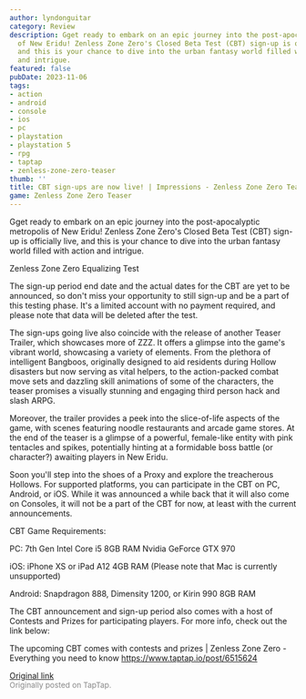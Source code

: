 ```yaml
---
author: lyndonguitar
category: Review
description: Gget ready to embark on an epic journey into the post-apocalyptic metropolis
  of New Eridu! Zenless Zone Zero's Closed Beta Test (CBT) sign-up is officially live,
  and this is your chance to dive into the urban fantasy world filled with action
  and intrigue.
featured: false
pubDate: 2023-11-06
tags:
- action
- android
- console
- ios
- pc
- playstation
- playstation 5
- rpg
- taptap
- zenless-zone-zero-teaser
thumb: ''
title: CBT sign-ups are now live! | Impressions - Zenless Zone Zero Teaser
game: Zenless Zone Zero Teaser
---
```

Gget ready to embark on an epic journey into the post-apocalyptic metropolis of New Eridu! Zenless Zone Zero's Closed Beta Test (CBT) sign-up is officially live, and this is your chance to dive into the urban fantasy world filled with action and intrigue.

Zenless Zone Zero Equalizing Test

The sign-up period end date and the actual dates for the CBT are yet to be announced, so don't miss your opportunity to still sign-up and be a part of this testing phase. It's a limited account with no payment required, and please note that data will be deleted after the test.

The sign-ups going live also coincide with the release of another Teaser Trailer, which showcases more of ZZZ. It offers a glimpse into the game's vibrant world, showcasing a variety of elements. From the plethora of intelligent Bangboos, originally designed to aid residents during Hollow disasters but now serving as vital helpers, to the action-packed combat move sets and dazzling skill animations of some of the characters, the teaser promises a visually stunning and engaging third person hack and slash ARPG.

Moreover, the trailer provides a peek into the slice-of-life aspects of the game, with scenes featuring noodle restaurants and arcade game stores. At the end of the teaser is a glimpse of a powerful, female-like entity with pink tentacles and spikes, potentially hinting at a formidable boss battle (or character?) awaiting players in New Eridu.

Soon you'll step into the shoes of a Proxy and explore the treacherous Hollows. For supported platforms, you can participate in the CBT on PC, Android, or iOS. While it was announced a while back that it will also come on Consoles, it will not be a part of the CBT for now, at least with the current announcements.

CBT Game Requirements:

PC:
7th Gen Intel Core i5
8GB RAM
Nvidia GeForce GTX 970

iOS:
iPhone XS or iPad A12
4GB RAM (Please note that Mac is currently unsupported)

Android:
Snapdragon 888, Dimensity 1200, or Kirin 990
8GB RAM

The CBT announcement and sign-up period also comes with a host of Contests and Prizes for participating players. For more info, check out the link below:

The upcoming CBT comes with contests and prizes | Zenless Zone Zero - Everything you need to know
https://www.taptap.io/post/6515624

[Original link](https://www.taptap.io/post/6515524)<br><span style="font-size: 0.95em; color: #888;">Originally posted on TapTap.</span>